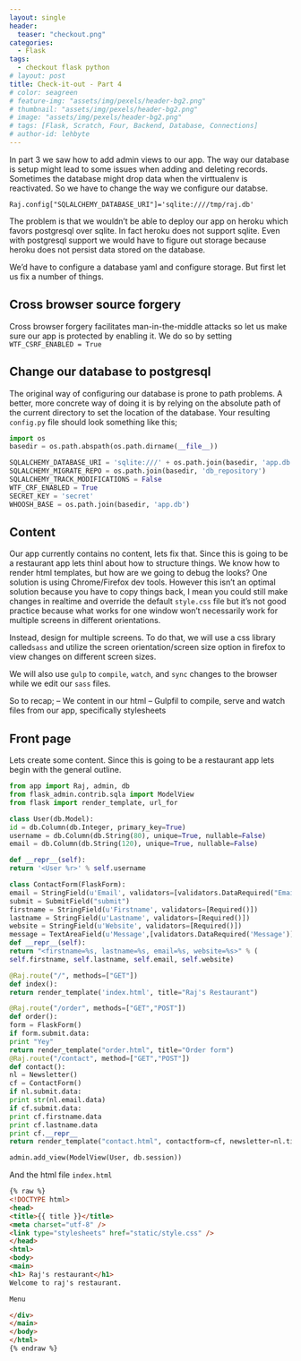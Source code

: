 ```yaml
---
layout: single
header:
  teaser: "checkout.png"
categories: 
  - Flask
tags:
  - checkout flask python
# layout: post
title: Check-it-out - Part 4
# color: seagreen
# feature-img: "assets/img/pexels/header-bg2.png"
# thumbnail: "assets/img/pexels/header-bg2.png"
# image: "assets/img/pexels/header-bg2.png"
# tags: [Flask, Scratch, Four, Backend, Database, Connections]
# author-id: lehbyte
---
```


In part 3 we saw how to add admin views to our app.
The way our database is setup might lead to some issues when adding and deleting records. 
Sometimes the database might drop data when the virttualenv is reactivated. 
So we have to change the way we configure our databse.

`Raj.config["SQLALCHEMY_DATABASE_URI"]='sqlite:////tmp/raj.db'`

The problem is that we wouldn’t be able to deploy our app on heroku which favors postgresql over sqlite.
In fact heroku does not support sqlite.
Even with postgresql support we would have to figure out storage because heroku does not persist data stored
on the database.

We’d have to configure a database yaml and configure storage.
But first let us fix a number of things.

## Cross browser source forgery

Cross browser forgery facilitates man-in-the-middle attacks so let us make sure our app is protected by enabling it. We do so by setting `WTF_CSRF_ENABLED = True`

## Change our database to postgresql

The original way of configuring our database is prone to path problems. A better, more concrete way of doing it is by relying on the absolute path of the current directory to set the location of the database.
Your resulting `config.py` file should look something like this;

```python
import os
basedir = os.path.abspath(os.path.dirname(__file__))

SQLALCHEMY_DATABASE_URI = 'sqlite:///' + os.path.join(basedir, 'app.db')
SQLALCHEMY_MIGRATE_REPO = os.path.join(basedir, 'db_repository')
SQLALCHEMY_TRACK_MODIFICATIONS = False
WTF_CRF_ENABLED = True
SECRET_KEY = 'secret'
WHOOSH_BASE = os.path.join(basedir, 'app.db')
```

## Content
Our app currently contains no content, lets fix that. Since this is going to be a restaurant app lets thinl
about how to structure things.
We know how to render html templates, but how are we going to debug the looks? One solution is using
Chrome/Firefox dev tools. However this isn’t an optimal solution because you have to copy things back, I mean you could still make changes in realtime and override the default `style.css` file but it’s not good practice
because what works for one window won’t necessarily work for multiple screens in different orientations.

Instead, design for multiple screens. To do that, we will use a css library called`sass` and utilize the screen orientation/screen size option in firefox to view changes on different screen sizes.

We will also use `gulp` to `compile`, `watch`, and `sync` changes to the browser while we edit our `sass` files.

So to recap;
– We content in our html
– Gulpfil to compile, serve and watch files from our app, specifically stylesheets

## Front page

Lets create some content. Since this is going to be a restaurant app lets begin with the
general outline.

```python
from app import Raj, admin, db
from flask_admin.contrib.sqla import ModelView
from flask import render_template, url_for

class User(db.Model):
id = db.Column(db.Integer, primary_key=True)
username = db.Column(db.String(80), unique=True, nullable=False)
email = db.Column(db.String(120), unique=True, nullable=False)

def __repr__(self):
return '<User %r>' % self.username

class ContactForm(FlaskForm):
email = StringField(u'Email', validators=[validators.DataRequired("Email")])
submit = SubmitField("submit")
firstname = StringField(u'Firstname', validators=[Required()])
lastname = StringField(u'Lastname', validators=[Required()])
website = StringField(u'Website', validators=[Required()])
message = TextAreaField(u'Message',[validators.DataRequired('Message')])
def __repr__(self):
return "<firstname=%s, lastname=%s, email=%s, website=%s>" % (
self.firstname, self.lastname, self.email, self.website)

@Raj.route("/", methods=["GET"])
def index():
return render_template('index.html', title="Raj's Restaurant")

@Raj.route("/order", methods=["GET","POST"])
def order():
form = FlaskForm()
if form.submit.data:
print "Yey"
return render_template("order.html", title="Order form")
@Raj.route("/contact", method=["GET","POST"])
def contact():
nl = Newsletter()
cf = ContactForm()
if nl.submit.data:
print str(nl.email.data)
if cf.submit.data:
print cf.firstname.data
print cf.lastname.data
print cf.__repr__
return render_template("contact.html", contactform=cf, newsletter=nl.title="Contact")

admin.add_view(ModelView(User, db.session))
```

And the html file `index.html`

```html
{% raw %}
<!DOCTYPE html>
<head>
<title>{{ title }}</title>
<meta charset="utf-8" />
<link type="stylesheets" href="static/style.css" />
</head>
<html>
<body>
<main>
<h1> Raj's restaurant</h1>
Welcome to raj's restaurant. 

Menu

</div>
</main>
</body>
</html>
{% endraw %}